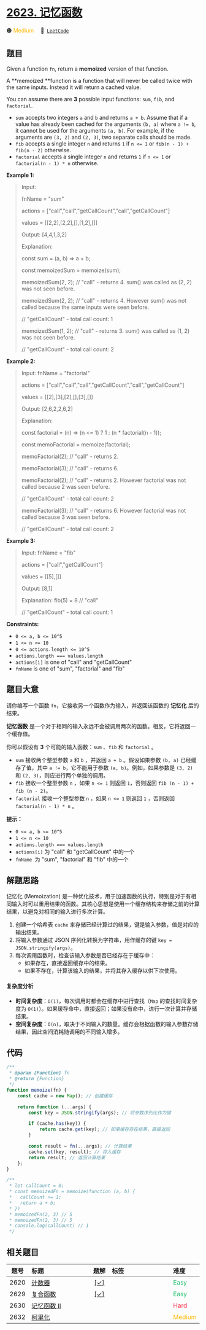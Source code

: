 # [2623. 记忆函数](https://leetcode.com/problems/memoize)

🟠 <font color=#ffb800>Medium</font>&emsp; 🔗&ensp;[`LeetCode`](https://leetcode.com/problems/memoize)

## 题目

Given a function `fn`, return a **memoized** version of that function.

A **memoized **function is a function that will never be called twice with
the same inputs. Instead it will return a cached value.

You can assume there are **3** possible input functions: `sum`, `fib`, and `factorial`.

- `sum` accepts two integers `a` and `b` and returns `a + b`. Assume that if a value has already been cached for the arguments `(b, a)` where `a != b`, it cannot be used for the arguments `(a, b)`. For example, if the arguments are `(3, 2)` and `(2, 3)`, two separate calls should be made.
- `fib` accepts a single integer `n` and returns `1` if `n <= 1` or `fib(n - 1) + fib(n - 2)` otherwise.
- `factorial` accepts a single integer `n` and returns `1` if `n <= 1` or `factorial(n - 1) * n` otherwise.

**Example 1:**

> Input:
>
> fnName = "sum"
>
> actions = ["call","call","getCallCount","call","getCallCount"]
>
> values = [[2,2],[2,2],[],[1,2],[]]
>
> Output: [4,4,1,3,2]
>
> Explanation:
>
> const sum = (a, b) => a + b;
>
> const memoizedSum = memoize(sum);
>
> memoizedSum(2, 2); // "call" - returns 4. sum() was called as (2, 2) was not seen before.
>
> memoizedSum(2, 2); // "call" - returns 4. However sum() was not called because the same inputs were seen before.
>
> // "getCallCount" - total call count: 1
>
> memoizedSum(1, 2); // "call" - returns 3. sum() was called as (1, 2) was not seen before.
>
> // "getCallCount" - total call count: 2

**Example 2:**

> Input: fnName = "factorial"
>
> actions = ["call","call","call","getCallCount","call","getCallCount"]
>
> values = [[2],[3],[2],[],[3],[]]
>
> Output: [2,6,2,2,6,2]
>
> Explanation:
>
> const factorial = (n) => (n <= 1) ? 1 : (n \* factorial(n - 1));
>
> const memoFactorial = memoize(factorial);
>
> memoFactorial(2); // "call" - returns 2.
>
> memoFactorial(3); // "call" - returns 6.
>
> memoFactorial(2); // "call" - returns 2. However factorial was not called because 2 was seen before.
>
> // "getCallCount" - total call count: 2
>
> memoFactorial(3); // "call" - returns 6. However factorial was not called because 3 was seen before.
>
> // "getCallCount" - total call count: 2

**Example 3:**

> Input: fnName = "fib"
>
> actions = ["call","getCallCount"]
>
> values = [[5],[]]
>
> Output: [8,1]
>
> Explanation: fib(5) = 8 // "call"
>
> // "getCallCount" - total call count: 1

**Constraints:**

- `0 <= a, b <= 10^5`
- `1 <= n <= 10`
- `0 <= actions.length <= 10^5`
- `actions.length === values.length`
- `actions[i]` is one of "call" and "getCallCount"
- `fnName` is one of "sum", "factorial" and "fib"

## 题目大意

请你编写一个函数 `fn`，它接收另一个函数作为输入，并返回该函数的 **记忆化** 后的结果。

**记忆函数** 是一个对于相同的输入永远不会被调用两次的函数。相反，它将返回一个缓存值。

你可以假设有 **3** 个可能的输入函数：`sum` 、`fib` 和 `factorial` 。

- `sum` 接收两个整型参数 `a` 和 `b` ，并返回 `a + b` 。假设如果参数 `(b, a)` 已经缓存了值，其中 `a != b`，它不能用于参数 `(a, b)`。例如，如果参数是 `(3, 2)` 和 `(2, 3)`，则应进行两个单独的调用。
- `fib` 接收一个整型参数 `n` ，如果 `n <= 1` 则返回 `1`，否则返回 `fib (n - 1) + fib (n - 2)`。
- `factorial` 接收一个整型参数 `n` ，如果 `n <= 1` 则返回 `1` ，否则返回 `factorial(n - 1) * n` 。

**提示：**

- `0 <= a, b <= 10^5`
- `1 <= n <= 10`
- `actions.length === values.length`
- `actions[i]` 为 "call" 和 "getCallCount" 中的一个
- `fnName `为 "sum", "factorial" 和 "fib" 中的一个

## 解题思路

记忆化 (Memoization) 是一种优化技术，用于加速函数的执行，特别是对于有相同输入时可以重用结果的函数。其核心思想是使用一个缓存结构来存储之前的计算结果，以避免对相同的输入进行多次计算。

1. 创建一个哈希表 `cache` 来存储已经计算过的结果，键是输入参数，值是对应的输出结果。
2. 将输入参数通过 JSON 序列化转换为字符串，用作缓存的键 `key = JSON.stringify(args)`。
3. 每次调用函数时，检查该输入参数是否已经存在于缓存中：
   - 如果存在，直接返回缓存中的结果。
   - 如果不存在，计算该输入的结果，并将其存入缓存以供下次使用。

#### 复杂度分析

- **时间复杂度**：`O(1)`，每次调用时都会在缓存中进行查找（`Map` 的查找时间复杂度为 `O(1)`）。如果缓存命中，直接返回；如果没有命中，进行一次计算并存储结果。
- **空间复杂度**：`O(n)`，取决于不同输入的数量。缓存会根据函数的输入参数存储结果，因此空间消耗随调用的不同输入增多。

## 代码

```javascript
/**
 * @param {Function} fn
 * @return {Function}
 */
function memoize(fn) {
	const cache = new Map(); // 创建缓存

	return function (...args) {
		const key = JSON.stringify(args); // 将参数序列化作为键

		if (cache.has(key)) {
			return cache.get(key); // 如果缓存存在结果，直接返回
		}

		const result = fn(...args); // 计算结果
		cache.set(key, result); // 存入缓存
		return result; // 返回计算结果
	};
}

/**
 * let callCount = 0;
 * const memoizedFn = memoize(function (a, b) {
 *	 callCount += 1;
 *   return a + b;
 * })
 * memoizedFn(2, 3) // 5
 * memoizedFn(2, 3) // 5
 * console.log(callCount) // 1
 */
```

## 相关题目

<!-- prettier-ignore -->
| 题号 | 标题 | 题解 | 标签 | 难度 |
| :------: | :------ | :------: | :------ | :------ |
| 2620 | [计数器](https://leetcode.com/problems/counter) | [[✓]](/leetcode/problem/2620.md) |  | <font color=#15bd66>Easy</font> |
| 2629 | [复合函数](https://leetcode.com/problems/function-composition) | [[✓]](/leetcode/problem/2629.md) |  | <font color=#15bd66>Easy</font> |
| 2630 | [记忆函数 II](https://leetcode.com/problems/memoize-ii) |  |  | <font color=#ff334b>Hard</font> |
| 2632 | [柯里化](https://leetcode.com/problems/curry) |  |  | <font color=#ffb800>Medium</font> |

<style>
.blue {
    background-color: #096dd9;
    padding: 0.25rem 0.5rem;
    margin: 0;
    font-size: 0.85em;
    border-radius: 3px;
    color: white;
    font-weight: 500;
}
table th:first-of-type { width: 10%; }
table th:nth-of-type(2) { width: 35%; }
table th:nth-of-type(3) { width: 10%; }
table th:nth-of-type(4) { width: 35%; }
table th:nth-of-type(5) { width: 10%; }
</style>
